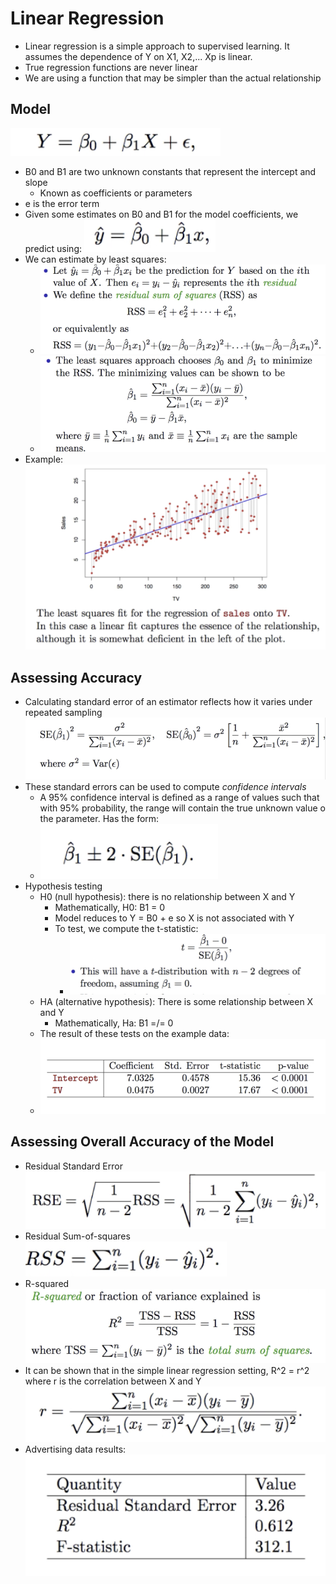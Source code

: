 # Linear Regression

- Linear regression is a simple approach to supervised learning. It assumes the dependence of Y on X1, X2,... Xp is linear.
- True regression functions are never linear
- We are using a function that may be simpler than the actual relationship

## Model

![alt text](img/6/linregmodel.png)

- B0 and B1 are two unknown constants that represent the intercept and slope
  - Known as coefficients or parameters
- e is the error term
- Given some estimates on B0 and B1 for the model coefficients, we predict using:
![prediction](img/6/prediction.png)
- We can estimate by least squares:
  - ![alt text](img/6/estimate.png)
  - ![alt text](img/6/estimate2.png)
- Example:
![example](img/6/linregex.png)

## Assessing Accuracy

- Calculating standard error of an estimator reflects how it varies under repeated sampling
![alt text](img/6/accuracyequ.png)
- These standard errors can be used to compute *confidence intervals*
  - A 95% confidence interval is defined as a range of values such that with 95% probability, the range will contain the true unknown value o the parameter. Has the form:
  - ![alt text](img/6/confidenceinterval.png)
- Hypothesis testing
  - H0 (null hypothesis): there is no relationship between X and Y
    - Mathematically, H0: B1 = 0
    - Model reduces to Y = B0 + e so X is not associated with Y
    - To test, we compute the t-statistic:
      - ![alt text](img/6/tstat.png)
  - HA (alternative hypothesis): There is some relationship between X and Y
    - Mathematically, Ha: B1 =/= 0
  - The result of these tests on the example data:
  - ![alt text](img/6/resultsofad.png)

## Assessing Overall Accuracy of the Model

- Residual Standard Error
![alt text](img/6/RSE.png)
- Residual Sum-of-squares
![alt text](img/6/rsos.png)
- R-squared
![alt text](img/6/rsquared.png)
- It can be shown that in the simple linear regression setting, R^2 = r^2 where r is the correlation between X and Y
![alt text](img/6/r.png)
- Advertising data results:
![alt text](img/6/adacc.png)
